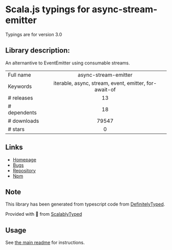 
# Scala.js typings for async-stream-emitter

Typings are for version 3.0

## Library description:
An alternantive to EventEmitter using consumable streams.

|                    |                 |
| ------------------ | :-------------: |
| Full name          | async-stream-emitter |
| Keywords           | iterable, async, stream, event, emitter, for-await-of |
| # releases         | 13 |
| # dependents       | 18 |
| # downloads        | 79547 |
| # stars            | 0 |

## Links
- [Homepage](https://github.com/SocketCluster/async-stream-emitter#readme)
- [Bugs](https://github.com/SocketCluster/async-stream-emitter/issues)
- [Repository](https://github.com/SocketCluster/async-stream-emitter)
- [Npm](https://www.npmjs.com/package/async-stream-emitter)
    


## Note
This library has been generated from typescript code from [DefinitelyTyped](https://definitelytyped.org).

Provided with :purple_heart: from [ScalablyTyped](https://github.com/oyvindberg/ScalablyTyped)

## Usage
See [the main readme](../../readme.md) for instructions.


